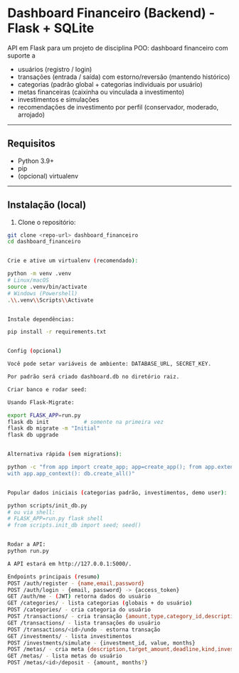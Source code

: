 # Dashboard Financeiro (Backend) - Flask + SQLite

API em Flask para um projeto de disciplina POO: dashboard financeiro com suporte a
- usuários (registro / login)
- transações (entrada / saída) com estorno/reversão (mantendo histórico)
- categorias (padrão global + categorias individuais por usuário)
- metas financeiras (caixinha ou vinculada a investimento)
- investimentos e simulações
- recomendações de investimento por perfil (conservador, moderado, arrojado)

---

## Requisitos
- Python 3.9+
- pip
- (opcional) virtualenv

---

## Instalação (local)

1. Clone o repositório:
```bash
git clone <repo-url> dashboard_financeiro
cd dashboard_financeiro


Crie e ative um virtualenv (recomendado):

python -m venv .venv
# Linux/macOS
source .venv/bin/activate
# Windows (Powershell)
.\\.venv\\Scripts\\Activate


Instale dependências:

pip install -r requirements.txt


Config (opcional)

Você pode setar variáveis de ambiente: DATABASE_URL, SECRET_KEY.

Por padrão será criado dashboard.db no diretório raiz.

Criar banco e rodar seed:

Usando Flask-Migrate:

export FLASK_APP=run.py
flask db init           # somente na primeira vez
flask db migrate -m "Initial"
flask db upgrade


Alternativa rápida (sem migrations):

python -c "from app import create_app; app=create_app(); from app.extensions import db; \
with app.app_context(): db.create_all()"


Popular dados iniciais (categorias padrão, investimentos, demo user):

python scripts/init_db.py
# ou via shell:
# FLASK_APP=run.py flask shell
# from scripts.init_db import seed; seed()


Rodar a API:
python run.py

A API estará em http://127.0.0.1:5000/.

Endpoints principais (resumo)
POST /auth/register - {name,email,password}
POST /auth/login - {email, password} -> {access_token}
GET /auth/me - (JWT) retorna dados do usuário
GET /categories/ - lista categorias (globais + do usuário)
POST /categories/ - cria categoria do usuário
POST /transactions/ - cria transação {amount,type,category_id,description}
GET /transactions/ - lista transações do usuário
POST /transactions/<id>/undo - estorna transação
GET /investments/ - lista investimentos
POST /investments/simulate - {investment_id, value, months}
POST /metas/ - cria meta {description,target_amount,deadline,kind,investment_id?}
GET /metas/ - lista metas do usuário
POST /metas/<id>/deposit - {amount, months?}